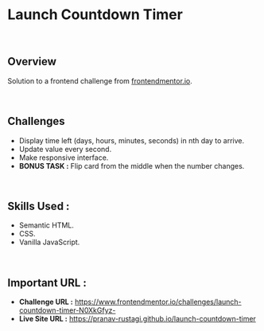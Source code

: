 # **Launch Countdown Timer**

<br/>

## Overview
Solution to a frontend challenge from [frontendmentor.io](https://www.frontendmentor.io/solutions).

<br/>

## Challenges
- Display time left (days, hours, minutes, seconds) in nth day to arrive.
- Update value every second.
- Make responsive interface.
- **BONUS TASK :** Flip card from the middle when the number changes.

<br/>

## Skills Used :
- Semantic HTML.
- CSS.
- Vanilla JavaScript.

<br/>

## Important URL :
- **Challenge URL :** https://www.frontendmentor.io/challenges/launch-countdown-timer-N0XkGfyz-
- **Live Site URL :** https://pranav-rustagi.github.io/launch-countdown-timer